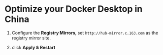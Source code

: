 # Optimize your Docker Desktop in China

1. Configure the **Registry Mirrors**, set `http://hub-mirror.c.163.com` as the registry mirror site.

2. click **Apply & Restart**
